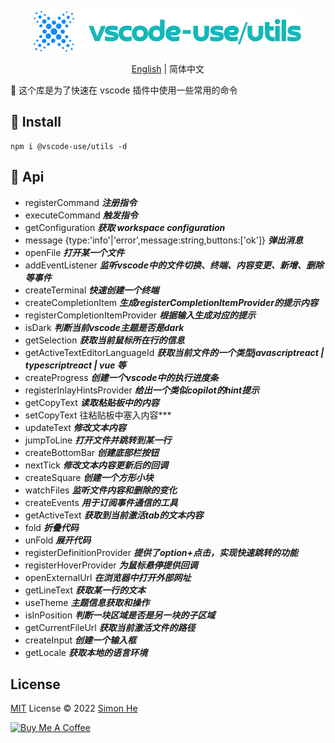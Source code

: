 <p align="center">
<img src="./assets/kv.png" alt="css selector">
</p>
<p align="center"> <a href="./README.md">English</a> | 简体中文</p>
🐰 这个库是为了快速在 vscode 插件中使用一些常用的命令

## 📍 Install
```
npm i @vscode-use/utils -d
```

## 📝 Api

- registerCommand ***注册指令***
- executeCommand ***触发指令***
- getConfiguration ***获取 workspace configuration***
- message {type:'info'|'error',message:string,buttons:['ok']} ***弹出消息***
- openFile ***打开某一个文件***
- addEventListener ***监听vscode中的文件切换、终端、内容变更、新增、删除等事件***
- createTerminal ***快速创建一个终端***
- createCompletionItem ***生成registerCompletionItemProvider的提示内容***
- registerCompletionItemProvider ***根据输入生成对应的提示***
- isDark ***判断当前vscode主题是否是dark***
- getSelection ***获取当前鼠标所在行的信息***
- getActiveTextEditorLanguageId ***获取当前文件的一个类型javascriptreact | typescriptreact | vue 等***
- createProgress ***创建一个vscode中的执行进度条***
- registerInlayHintsProvider ***给出一个类似copilot的hint提示***
- getCopyText ***读取粘贴板中的内容***
- setCopyText 往粘贴板中塞入内容***
- updateText ***修改文本内容***
- jumpToLine ***打开文件并跳转到某一行***
- createBottomBar ***创建底部栏按钮***
- nextTick ***修改文本内容更新后的回调***
- createSquare ***创建一个方形小块***
- watchFiles ***监听文件内容和删除的变化***
- createEvents ***用于订阅事件通信的工具***
- getActiveText ***获取到当前激活tab的文本内容***
- fold ***折叠代码***
- unFold ***展开代码***
- registerDefinitionProvider ***提供了option+点击，实现快速跳转的功能***
- registerHoverProvider ***为鼠标悬停提供回调***
- openExternalUrl ***在浏览器中打开外部网址***
- getLineText ***获取某一行的文本***
- useTheme ***主题信息获取和操作***
- isInPosition ***判断一块区域是否是另一块的子区域***
- getCurrentFileUrl ***获取当前激活文件的路径***
- createInput ***创建一个输入框***
- getLocale ***获取本地的语言环境***

## License

[MIT](./LICENSE) License © 2022 [Simon He](https://github.com/Simon-He95)

<a href="https://github.com/Simon-He95/sponsor" target="_blank"><img src="https://cdn.buymeacoffee.com/buttons/default-orange.png" alt="Buy Me A Coffee" style="height: 51px !important;width: 217px !important;" ></a>
